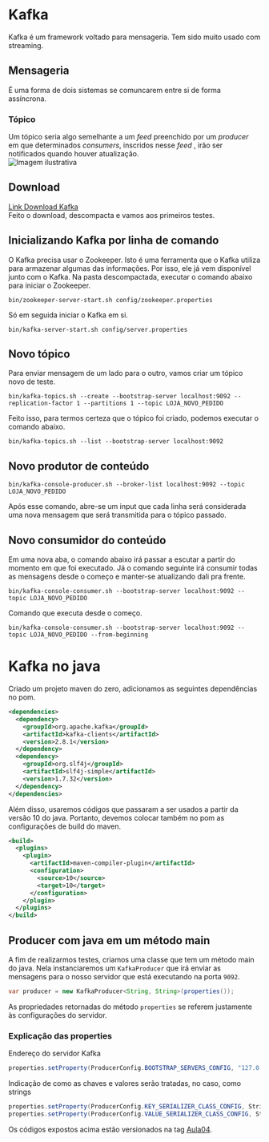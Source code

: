 # Kafka  
Kafka é um framework voltado para mensageria. Tem sido muito usado com streaming.  
## Mensageria  
É uma forma de dois sistemas se comuncarem entre si de forma assíncrona. 
### Tópico  
Um tópico seria algo semelhante a um *feed* preenchido por um *producer* em que determinados *consumers*, inscridos nesse *feed* , irão ser notificados quando houver atualização.  
![Imagem ilustrativa](https://www.cloudkarafka.com/img/blog/apache-kafka-partition.png)  
## Download  
[Link Download Kafka](https://kafka.apache.org/downloads)  
Feito o download, descompacta e vamos aos primeiros testes.  
## Inicializando Kafka por linha de comando  
O Kafka precisa usar o Zookeeper. Isto é uma ferramenta que o Kafka utiliza para armazenar algumas das informações. Por isso, ele já vem disponível junto com o Kafka. Na pasta descompactada, executar o comando abaixo para iniciar o Zookeeper.    
```  
bin/zookeeper-server-start.sh config/zookeeper.properties   
```  
Só em seguida iniciar o Kafka em si.  
```  
bin/kafka-server-start.sh config/server.properties  
```  
## Novo tópico  
Para enviar mensagem de um lado para o outro, vamos criar um tópico novo de teste.  
```  
bin/kafka-topics.sh --create --bootstrap-server localhost:9092 --replication-factor 1 --partitions 1 --topic LOJA_NOVO_PEDIDO  
```  
Feito isso, para termos certeza que o tópico foi criado, podemos executar o comando abaixo.  
```  
bin/kafka-topics.sh --list --bootstrap-server localhost:9092  
```  
## Novo produtor de conteúdo  
```  
bin/kafka-console-producer.sh --broker-list localhost:9092 --topic LOJA_NOVO_PEDIDO   
```  
Após esse comando, abre-se um input que cada linha será considerada uma nova mensagem que será transmitida para o tópico passado.  
## Novo consumidor do conteúdo  
Em uma nova aba, o comando abaixo irá passar a escutar a partir do momento em que foi executado. Já o comando seguinte irá consumir todas as mensagens desde o começo e manter-se atualizando dali pra frente.  
```  
bin/kafka-console-consumer.sh --bootstrap-server localhost:9092 --topic LOJA_NOVO_PEDIDO  
```  
Comando que executa desde o começo.  
```  
bin/kafka-console-consumer.sh --bootstrap-server localhost:9092 --topic LOJA_NOVO_PEDIDO --from-beginning  
```  
# Kafka no java  
Criado um projeto maven do zero, adicionamos as seguintes dependências no pom.  
```xml   
<dependencies>  
  <dependency>  
    <groupId>org.apache.kafka</groupId>  
    <artifactId>kafka-clients</artifactId>  
    <version>2.8.1</version>  
  </dependency>  
  <dependency>  
    <groupId>org.slf4j</groupId>  
    <artifactId>slf4j-simple</artifactId>  
    <version>1.7.32</version>  
  </dependency>  
</dependencies>  
``` 
Além disso, usaremos códigos que passaram a ser usados a partir da versão 10 do java. Portanto, devemos colocar também no pom as configurações de build do maven.  
```xml  
<build>
  <plugins>
    <plugin>
      <artifactId>maven-compiler-plugin</artifactId>
      <configuration>
        <source>10</source>
        <target>10</target>
      </configuration>
    </plugin>
  </plugins>
</build>
```   
## Producer com java em um método main  
A fim de realizarmos testes, criamos uma classe que tem um método main do java. Nela instanciaremos um ```KafkaProducer``` que irá enviar as mensagens para o nosso servidor que está executando na porta ```9092```.
```java  
var producer = new KafkaProducer<String, String>(properties());
``` 
As propriedades retornadas do método ```properties``` se referem justamente às configurações do servidor. 
### Explicação das properties  
Endereço do servidor Kafka  
```java  
properties.setProperty(ProducerConfig.BOOTSTRAP_SERVERS_CONFIG, "127.0.0.1:9092");  
```
Indicação de como as chaves e valores serão tratadas, no caso, como strings
```java  
properties.setProperty(ProducerConfig.KEY_SERIALIZER_CLASS_CONFIG, StringSerializer.class.getName());  
properties.setProperty(ProducerConfig.VALUE_SERIALIZER_CLASS_CONFIG, StringSerializer.class.getName());  
```  
Os códigos expostos acima estão versionados na tag [Aula04](https://github.com/thiagovf/kafka/releases/tag/Aula04).
